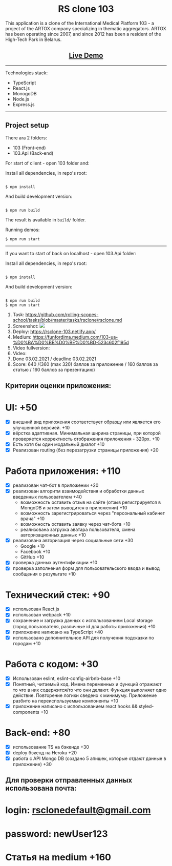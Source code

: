 <h1 align="center">RS clone 103</h1>

This application is a clone of the International Medical Platform 103 - a project of the ARTOX company specializing in thematic aggregators. ARTOX has been operating since 2007, and since 2012 has been a resident of the High-Tech Park in Belarus.

<h2 align="center"><a href="https://rsclone-103.netlify.app/">Live Demo</a></h2>

---

Technologies stack:
- TypeScript
- React.js
- MonogoDB
- Node.js
- Express.js

---

## Project setup

There ara 2 folders: 
- 103 (Front-end)
- 103.Api (Back-end)

For start of client - open 103 folder and:

Install all dependencies, in repo's root:

```

$ npm install

```
And build development version:

```

$ npm run build

```
The result is available in `build/` folder.

Running demos:

`$ npm run start`

---

If you want to start of back on localhost - open 103.Api folder:

Install all dependencies, in repo's root:

```

$ npm install

```
And build development version:

```

$ npm run build
$ npm run start

```
1. Task: https://github.com/rolling-scopes-school/tasks/blob/master/tasks/rsclone/rsclone.md
2. Screenshot:
 ![](https://cdn1.savepice.ru/uploads/2021/2/3/39ad70333e4ba356958c74375f3f6f54-full.jpg)
3. Deploy: https://rsclone-103.netlify.app/
4. Medium: https://funfordima.medium.com/103-ua-%D0%BA%D0%BB%D0%BE%D0%BD-523c602f195d
5. Video fullversion:
6. Video:
7. Done 03.02.2021 / deadline 03.02.2021
8. Score: 640 /(360 (max 320) баллов за приложение / 160 баллов за статью / 160 баллов за презентацию)

 ## Критерии оценки приложения:
# UI: +50
 - [x] внешний вид приложения соответствует образцу или является его улучшенной версией. +10
 - [x] вёрстка адаптивная. Минимальная ширина страницы, при которой проверяется корректность отображения приложения - 320рх. +10
 - [x] Есть хотя бы один модальный диалог +10
 - [x] Реализован routing (без перезагрузки страницы приложения) +20
 
 # Работа приложения: +110
  - [x] реализован чат-бот в приложении +20
  - [x] реализован алгоритм взаимодействия и обработки данных введенных пользователем +40
     - возможность оставить отзыв на сайте (отзыв регистрируется в MongoDB и затем выводится в приложении) +10
     - возможность зарегистрироваться через "персональный кабинет врача" +10
     - возможность оставить заявку через чат-бота +10
     - реализована загрузка аватара пользователя, смена авторизационных данных +10
  - [x] реализована авторизация через социальные сети +30
     - Google +10
     - Facebook +10
     - GitHub +10
   - [x] проверка данных аутентификации +10
   - [x] проверка заполнения форм для пользовательского ввода и вывод сообщения о результате +10
 
 # Технический стек: +90
 - [x] использован React.js
 - [x] использован webpack +10
 - [x] сохранение и загрузка данных с использованием Local storage (город пользователя, различные id для работы приложения) +10
 - [x] приложение написано на TypeScript +40
 - [x] использовано дополнительное API для получения подсказки по городам +10

# Работа с кодом: +30
- [x] Использован eslint, eslint-config-airbnb-base +10
- [x] Понятный, читаемый код. Имена переменных и функций отражают то что в них содержится/то что они делают. Функция выполняет одно действие. Повторение логики сведено к минимуму. Приложение разбито на переиспользуемые компоненты +10
- [x] приложение написано с использованием react hooks && styled-components +10

# Back-end: +80
- [x] использование TS на бэкенде +30
- [x] deploy бэкенд на Heroku +20
- [x] работа с API Mongo DB (создано 5 апишек, которые отдают данные в приложение) +30

## Для проверки отправленных данных использована почта: 
  # login: rsclonedefault@gmail.com 
  # password: newUser123

# Статья на medium +160
 
